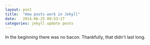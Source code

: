```yaml
---
layout: post
title:  "How posts work in Jekyll"
date:   2014-06-25 09:53:17
categories: jekyll update posts
---
```


In the beginning there was no bacon. Thankfully, that didn't last long.